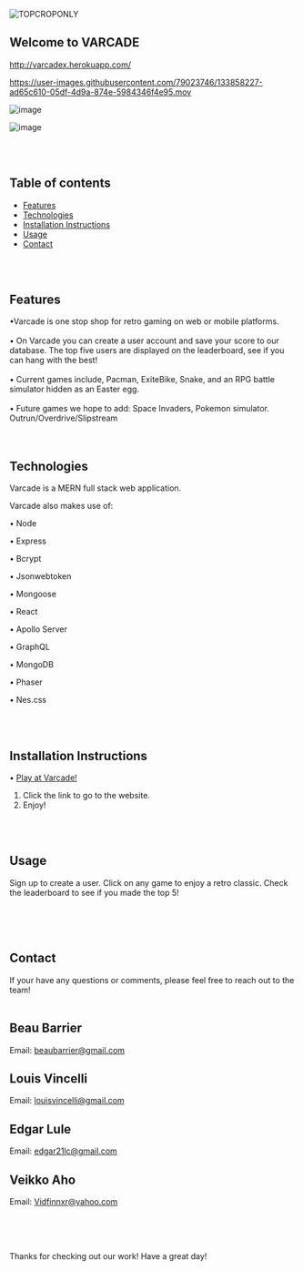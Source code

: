 
![TOPCROPONLY](https://user-images.githubusercontent.com/79023746/133541344-ad9c7af1-4bb4-4aa6-bdfd-8bf7e7262023.png)


## Welcome to VARCADE

http://varcadex.herokuapp.com/

https://user-images.githubusercontent.com/79023746/133858227-ad65c610-05df-4d9a-874e-5984346f4e95.mov






![image](https://user-images.githubusercontent.com/79023746/133858324-b1dceadf-7d4f-4a17-a5d8-699d1459dfe4.png)

![image](https://user-images.githubusercontent.com/79023746/133544716-131655fe-b995-4d61-89ee-259f1ef19ef3.png)


<br><br>

Table of contents
-----------------

- [Features](#features)
- [Technologies](#technologies)
- [Installation Instructions](#installation-instructions)
- [Usage](#usage)
- [Contact](#contact)

<br><br>

Features
-------------

•Varcade is one stop shop for retro gaming on web or mobile platforms.
<br><br>
•	On Varcade you can create a user account and save your score to our database. The top five users are displayed on the leaderboard, see if you can hang with the best!
<br><br>
•	Current games include, Pacman, ExiteBike, Snake, and an RPG battle simulator hidden as an Easter egg.
<br>	<br>
•	Future games we hope to add: Space Invaders, Pokemon simulator. Outrun/Overdrive/Slipstream
<br><br><br>

Technologies
----------------

Varcade is a MERN full stack web application.

Varcade also makes use of:

• Node

• Express

• Bcrypt

• Jsonwebtoken

• Mongoose

• React

• Apollo Server

• GraphQL

• MongoDB

• Phaser

• Nes.css


<br><br>

Installation Instructions
-------------------------
• <a href="https://varcadex.herokuapp.com/">Play at Varcade! </a>
<br>
1. Click the link to go to the website.
2. Enjoy!


 

<br><br>

Usage
-----
 Sign up to create a user. Click on any game to enjoy a retro classic. Check the leaderboard to see if you made the top 5!

<br><br><br>

Contact
-------
If your have any questions or comments, please feel free to reach out to the team!
<br><br>

## Beau Barrier
Email: <a href="mailto:beaubarrier@gmail.com"> beaubarrier@gmail.com</a> 

## Louis Vincelli
Email: <a href="mailto:louisvincelli@gmail.com">louisvincelli@gmail.com</a>

## Edgar Lule
Email: <a href="mailto:edgar21lc@gmail.com">edgar21lc@gmail.com</a> 

 ## Veikko Aho
Email: <a href="mailto:VidfinnX@yahoo.com"> Vidfinnxr@yahoo.com</a> 

<br><br><br>

Thanks for checking out our work! Have a great day! 
